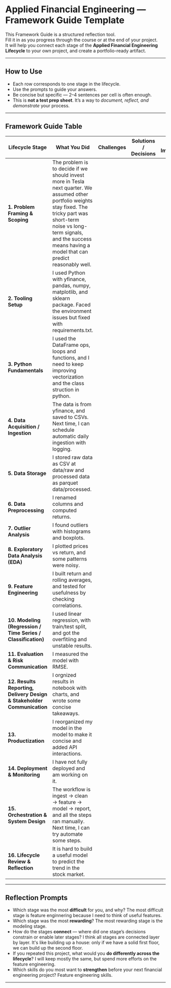 # Applied Financial Engineering — Framework Guide Template

This Framework Guide is a structured reflection tool.  
Fill it in as you progress through the course or at the end of your project.  
It will help you connect each stage of the **Applied Financial Engineering Lifecycle** to your own project, and create a portfolio-ready artifact.

---

## How to Use
- Each row corresponds to one stage in the lifecycle.  
- Use the prompts to guide your answers.  
- Be concise but specific — 2–4 sentences per cell is often enough.  
- This is **not a test prep sheet**. It’s a way to *document, reflect, and demonstrate* your process.

---

## Framework Guide Table

| Lifecycle Stage | What You Did | Challenges | Solutions / Decisions | Future Improvements |
|-----------------|--------------|------------|-----------------------|---------------------|
|**1. Problem Framing & Scoping**| The problem is to decide if we should invest more in Tesla next quarter. We assumed other portfolio weights stay fixed. The tricky part was short-term noise vs long-term signals, and the success means having a model that can predict reasonably well.|
|**2. Tooling Setup** | I used Python with yfinance, pandas, numpy, matplotlib, and sklearn package. Faced the environment issues but fixed with requirements.txt.|
|**3. Python Fundamentals**| I used the DataFrame ops, loops and functions, and I need to keep improving vectorization and the class struction in python.|
|**4. Data Acquisition / Ingestion** | The data is from yfinance, and saved to CSVs. Next time, I can schedule automatic daily ingestion with logging. |
|**5. Data Storage**| I stored raw data as CSV at data/raw and processed data as parquet data/processed. |
|**6. Data Preprocessing**| I renamed columns and computed returns.|
|**7. Outlier Analysis**| I found outliers with histograms and boxplots.|
|**8. Exploratory Data Analysis (EDA)**| I plotted prices vs return, and some patterns were noisy.|
|**9. Feature Engineering**| I built return and rolling averages, and tested for usefulness by checking correlations. |
|**10. Modeling (Regression / Time Series / Classification)**| I used linear regression, with train/test split, and got the overfitiing and unstable results.|
|**11. Evaluation & Risk Communication**| I measured the model with RMSE.|
|**12. Results Reporting, Delivery Design & Stakeholder Communication**| I orgnized results in notebook with charts, and wrote some concise takeaways.|
|**13. Productization**| I reorganized my model in the model to make it concise and added API interactions.|
|**14. Deployment & Monitoring**| I have not fully deployed and am working on it. |
|**15. Orchestration & System Design**| The workflow is ingest → clean → feature → model → report, and all the steps ran manually. Next time, I can try automate some steps. |
|**16. Lifecycle Review & Reflection**| It is hard to build a useful model to predict the trend in the stock market.|

---

## Reflection Prompts

- Which stage was the most **difficult** for you, and why?  The most difficult stage is feature enginnering because I need to think of useful features.
- Which stage was the most **rewarding**?  The most rewarding stage is the modeling stage.
- How do the stages **connect** — where did one stage’s decisions constrain or enable later stages? I think all stages are connected layer by layer. It's like building up a house: only if we have a solid first floor, we can build up the second floor.
- If you repeated this project, what would you **do differently across the lifecycle**?  I will keep mostly the same, but spend more efforts on the feature engineering.
- Which skills do you most want to **strengthen** before your next financial engineering project? Feature engineering skills.

---